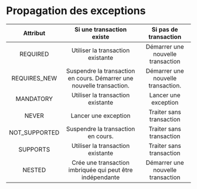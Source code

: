 # Propagation des exceptions


|Attribut|Si une transaction existe|Si pas de transaction
|:-:|:-:|:-:|
|REQUIRED|Utiliser la transaction existante|Démarrer une nouvelle transaction|
|REQUIRES_NEW|Suspendre la transaction en cours. Démarrer une nouvelle transaction.|Démarrer une nouvelle transaction.|
|MANDATORY|Utiliser la transaction existante|Lancer une exception|
|NEVER|Lancer une exception|Traiter sans transaction|
|NOT_SUPPORTED|Suspendre la transaction en cours.|Traiter sans transaction|
|SUPPORTS|Utiliser la transaction existante|Traiter sans transaction|
|NESTED|Crée une transaction imbriquée qui peut être indépendante|Démarrer une nouvelle transaction|
